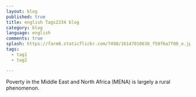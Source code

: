 ```yaml
---
layout: blog
published: true
title: english Tags2234 blog
category: blog
language: english
comments: true
splash: https://farm8.staticflickr.com/7498/16147010630_f59f6a7f00_o.jpg
tags: 
  - tag1
  - tag2

---
```


Poverty in the Middle East and North Africa (MENA) is largely a rural phenomenon.